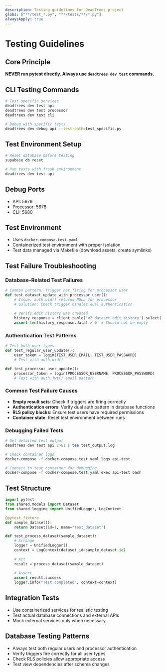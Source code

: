 ```yaml
---
description: Testing guidelines for DeadTrees project
globs: ["**/test_*.py", "**/tests/**/*.py"]
alwaysApply: true
---
```


# Testing Guidelines

## Core Principle
**NEVER run pytest directly. Always use `deadtrees dev test` commands.**

## CLI Testing Commands
```bash
# Test specific services
deadtrees dev test api
deadtrees dev test processor
deadtrees dev test cli

# Debug with specific tests
deadtrees dev debug api --test-path=test_specific.py
```

## Test Environment Setup
```bash
# Reset database before testing
supabase db reset

# Run tests with fresh environment
deadtrees dev test api
```

## Debug Ports
- API: 5679
- Processor: 5678  
- CLI: 5680

## Test Environment
- Uses `docker-compose.test.yaml`
- Containerized test environment with proper isolation
- Test data managed via Makefile (download assets, create symlinks)

## Test Failure Troubleshooting

### Database-Related Test Failures
```python
# Common pattern: Trigger not firing for processor user
def test_dataset_update_with_processor_user():
    # Issue: auth.uid() returns NULL for processor
    # Solution: Check trigger handles dual authentication
    
    # Verify edit history was created
    history_response = client.table('v2_dataset_edit_history').select('*').execute()
    assert len(history_response.data) > 0  # Should not be empty
```

### Authentication Test Patterns
```python
# Test both user types
def test_regular_user_update():
    user_token = login(TEST_USER_EMAIL, TEST_USER_PASSWORD)
    # Test with auth.uid()

def test_processor_user_update():
    processor_token = login(PROCESSOR_USERNAME, PROCESSOR_PASSWORD)
    # Test with auth.jwt() email pattern
```

### Common Test Failure Causes
- **Empty result sets**: Check if triggers are firing correctly
- **Authentication errors**: Verify dual auth pattern in database functions
- **RLS policy blocks**: Ensure test users have required permissions
- **Container state**: Reset test environment between runs

### Debugging Failed Tests
```bash
# Get detailed test output
deadtrees dev test api 2>&1 | tee test_output.log

# Check container logs
docker-compose -f docker-compose.test.yaml logs api-test

# Connect to test container for debugging
docker-compose -f docker-compose.test.yaml exec api-test bash
```

## Test Structure
```python
import pytest
from shared.models import Dataset
from shared.logging import UnifiedLogger, LogContext

@pytest.fixture
def sample_dataset():
    return Dataset(id=1, name="test_dataset")

def test_process_dataset(sample_dataset):
    # Arrange
    logger = UnifiedLogger()
    context = LogContext(dataset_id=sample_dataset.id)
    
    # Act
    result = process_dataset(sample_dataset)
    
    # Assert
    assert result.success
    logger.info("Test completed", context=context)
```

## Integration Tests
- Use containerized services for realistic testing
- Test actual database connections and external APIs
- Mock external services only when necessary

## Database Testing Patterns
- Always test both regular users and processor authentication
- Verify triggers fire correctly for all user types
- Check RLS policies allow appropriate access
- Test view dependencies after schema changes 